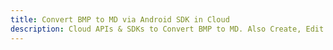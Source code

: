 ---title: Convert BMP to MD via Android SDK in Clouddescription: Cloud APIs & SDKs to Convert BMP to MD. Also Create, Edit & Render Microsoft Word & OpenOffice documents in the Cloud.---